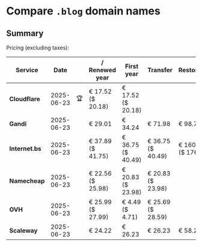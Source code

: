 # Compare `.blog` domain names

## Summary

Pricing (excluding taxes):

| Service | Date |  | / Renewed year | First year | Transfer | Restoration |
|--|--|--|--|--|--|--|
| **Cloudflare** | 2025-06-23 | 🏆 | € 17.52<br>($ 20.18) | € 17.52<br>($ 20.18) |  |  |
| **Gandi** | 2025-06-23 |  | € 29.01 | € 34.24 | € 71.98 | € 98.74 |
| **Internet.bs** | 2025-06-23 |  | € 37.89<br>($ 41.75) | € 36.75<br>($ 40.49) | € 36.75<br>($ 40.49) | € 160.45<br>($ 176.75) |
| **Namecheap** | 2025-06-23 |  | € 22.56<br>($ 25.98) | € 20.83<br>($ 23.98) | € 20.83<br>($ 23.98) |  |
| **OVH** | 2025-06-23 |  | € 25.99<br>($ 27.99) | € 4.49<br>($ 4.71) | € 25.69<br>($ 28.59) |  |
| **Scaleway** | 2025-06-23 |  | € 24.22 | € 26.23 | € 26.23 | € 58.26 |
